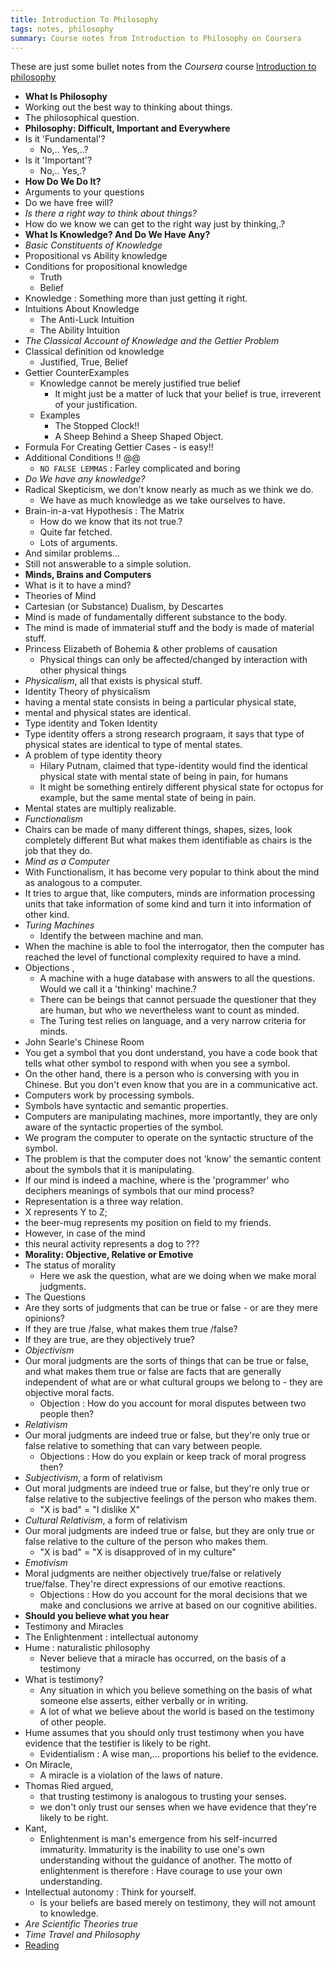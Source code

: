 ```yaml
---
title: Introduction To Philosophy
tags: notes, philosophy
summary: Course notes from Introduction to Philosophy on Coursera
---
```


These are just some bullet notes from the *Coursera* course [Introduction to philosophy](https://www.coursera.org/learn/philosophy)

- **What Is Philosophy**
- Working out the best way to thinking about things.
- The philosophical question.
- **Philosophy: Difficult, Important and Everywhere**
- Is it 'Fundamental'?
    - No,.. Yes,..?
- Is it 'Important'?
    - No,.. Yes,.?
- **How Do We Do It?**
- Arguments to your questions
- Do we have free will?
- *Is there a right way to think about things?*
- How do we know we can get to the right way just by thinking,.?
- **What Is Knowledge? And Do We Have Any?**
- *Basic Constituents of Knowledge*
- Propositional vs Ability knowledge
- Conditions for propositional knowledge
    - Truth
    - Belief
- Knowledge : Something more than just getting it right.
- Intuitions About Knowledge
    - The Anti-Luck Intuition
    - The Ability Intuition
- *The Classical Account of Knowledge and the Gettier Problem*
- Classical definition od knowledge
    - Justified, True,  Belief
- Gettier CounterExamples
    - Knowledge cannot be merely justified true belief
        - It might just be a matter of luck that your belief is true, irreverent of your justification.
    - Examples
        - The Stopped Clock!!
        - A Sheep Behind a Sheep Shaped Object.
- Formula For Creating Gettier Cases - is easy!!
- Additional Conditions !! @@
    - `NO FALSE LEMMAS` : Farley complicated and boring
- *Do We have any knowledge?*
- Radical Skepticism, we don't know nearly as much as we think we do.
    - We have as much knowledge as we take ourselves to have.
- Brain-in-a-vat Hypothesis : The Matrix
    - How do we know that its not true.?
    - Quite far fetched.
    - Lots of arguments.
- And similar problems...
- Still not answerable to a simple solution.
- **Minds, Brains and Computers**
- What is it to have a mind?
- Theories of Mind
- Cartesian (or Substance) Dualism, by Descartes
- Mind is made of fundamentally different substance to the body.
- The mind is made of immaterial stuff and the body is made of material stuff.
- Princess Elizabeth of Bohemia & other problems of causation
    - Physical things can only be affected/changed by interaction with other physical things
- *Physicalism*, all that exists is physical stuff.
- Identity Theory of physicalism
- having a mental state consists in being a particular physical state,
- mental and physical states are identical.
- Type identity and Token Identity
- Type identity offers a strong research prograam, it says that type of physical states are identical to type of mental states.
- A problem of type identity theory
    - Hilary Putnam, claimed that type-identity would find the identical physical state with mental state of being in pain, for humans
    - It might be something entirely different physical state for octopus for example, but the same mental state of being in pain.
- Mental states are multiply realizable.
- *Functionalism*
- Chairs can be made of many different things, shapes, sizes, look completely different But what makes them identifiable as chairs is the job that they do.
- *Mind as a Computer*
- With Functionalism, it has become very popular to think about the mind as analogous to a computer.
- It tries to argue that, like computers, minds are information processing units that take information of some kind and turn it into information of other kind.
- *Turing Machines*
    - Identify the between machine and man.
- When the machine is able to fool the interrogator, then the computer has reached the level of functional complexity required to have a mind.
- Objections ,
    - A machine with a huge database with answers to all the questions. Would we call it a 'thinking' machine.?
    - There can be beings that cannot persuade the questioner that they are human, but who we nevertheless want to count as minded.
    - The Turing test relies on language, and a very narrow criteria for minds.
- John Searle's Chinese Room
- You get a symbol that you dont understand, you have a code book that tells what other symbol to respond with when you see a symbol.
- On the other hand, there is a person who is conversing with you in Chinese. But you don't even know that you are in a communicative act.
- Computers work by processing symbols.
- Symbols have syntactic and semantic properties.
- Computers are manipulating machines, more importantly, they are only aware of the syntactic properties of the symbol.
- We program the computer to operate on the syntactic structure of the symbol.
- The problem is that the computer does not 'know' the semantic content about the symbols that it is manipulating.
- If our mind is indeed a machine, where is the 'programmer' who deciphers meanings of symbols that our mind process?
- Representation  is a three way relation.
- X represents Y to Z;
- the beer-mug represents my position on field to my friends.
- However, in case of the mind
- this neural activity represents a dog to ???
- **Morality: Objective, Relative or Emotive**
- The status of morality
    - Here we ask the question, what are we doing when we make moral judgments.
- The Questions
- Are they sorts of judgments that can be true or false -  or are they mere opinions?
- If they are true /false,  what makes them true /false?
- If they are true,  are they objectively true?
- *Objectivism*
- Our moral judgments are the sorts of things that can be true or false,  and what makes them true or false are facts that are generally independent of what are or what cultural groups we belong to -  they are objective moral facts.
    - Objection : How do you account for moral disputes between two people then?
- *Relativism*
- Our moral judgments are indeed true or false,  but they're only true or false relative to something that can vary between people.
    - Objections : How do you explain or keep track of moral progress then?
- *Subjectivism*,  a form of relativism
- Out moral judgments are indeed true or false,  but they're only true or false relative to the subjective feelings of the person who makes them.
    - "X is bad" = "I dislike X"
- *Cultural Relativism*, a form of relativism
- Our moral judgments are indeed true or false, but they are only true or false relative to the culture of the person who makes them.
    - "X is bad" = "X is disapproved of in my culture"
- *Emotivism*
- Moral judgments are neither objectively true/false or relatively true/false. They're direct expressions of our emotive reactions.
    - Objections : How do you account for the moral decisions that we make and conclusions we arrive at based on our cognitive abilities.
- **Should you believe what you hear**
- Testimony and Miracles
- The Enlightenment : intellectual autonomy
- Hume : naturalistic philosophy
    - Never believe that a miracle has occurred, on the basis of a testimony
- What is testimony?
    - Any situation in which you believe something on the basis of what someone else asserts, either verbally or in writing.
    - A lot of what we believe about the world is based on the testimony of other people.
- Hume assumes that you should only trust testimony when you have evidence that the testifier is likely to be right.
    - Evidentialism : A wise man,... proportions his belief to the evidence.
- On Miracle,
    - A miracle is a violation of the laws of nature.
- Thomas Ried argued,
    - that trusting testimony is analogous to trusting your senses.
    - we don't only trust our senses when we have evidence that they're likely to be right.
- Kant,
    - Enlightenment is man's emergence from his self-incurred immaturity. Immaturity is the inability to use one's own understanding without the guidance of another. The motto of enlightenment is therefore : Have courage to use your own understanding.
- Intellectual autonomy : Think for yourself.
    - Is your beliefs are based merely on testimony, they will not amount to knowledge.
- *Are Scientific Theories true*
- *Time Travel and Philosophy*
- [Reading](https://d396qusza40orc.cloudfront.net/flex-introphil%2FWeek%207%20-%20Time%20Travel%20and%20Philosophy%2FWeek%207%20handout%20%27Time%20Travel%20and%20Philosophy%27.pdf)

